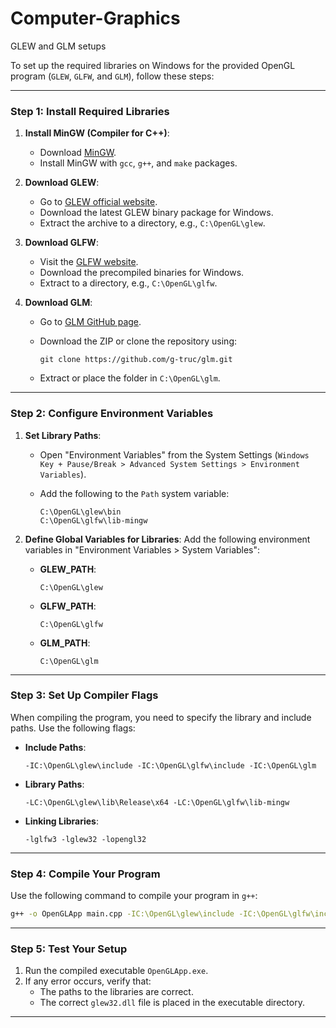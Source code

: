 # Computer-Graphics
GLEW and GLM setups

To set up the required libraries on Windows for the provided OpenGL program (`GLEW`, `GLFW`, and `GLM`), follow these steps:

---

### Step 1: **Install Required Libraries**

1. **Install MinGW (Compiler for C++)**:
    
    - Download [MinGW](https://osdn.net/projects/mingw/releases/).
    - Install MinGW with `gcc`, `g++`, and `make` packages.
2. **Download GLEW**:
    
    - Go to [GLEW official website](http://glew.sourceforge.net/).
    - Download the latest GLEW binary package for Windows.
    - Extract the archive to a directory, e.g., `C:\OpenGL\glew`.
3. **Download GLFW**:
    
    - Visit the [GLFW website](https://www.glfw.org/download.html).
    - Download the precompiled binaries for Windows.
    - Extract to a directory, e.g., `C:\OpenGL\glfw`.
4. **Download GLM**:
    
    - Go to [GLM GitHub page](https://github.com/g-truc/glm).
    - Download the ZIP or clone the repository using:
        
        ```
        git clone https://github.com/g-truc/glm.git
        ```
        
    - Extract or place the folder in `C:\OpenGL\glm`.

---

### Step 2: **Configure Environment Variables**

1. **Set Library Paths**:
    
    - Open "Environment Variables" from the System Settings (`Windows Key + Pause/Break > Advanced System Settings > Environment Variables`).
    - Add the following to the `Path` system variable:
        
        ```
        C:\OpenGL\glew\bin
        C:\OpenGL\glfw\lib-mingw
        ```
        
2. **Define Global Variables for Libraries**: Add the following environment variables in "Environment Variables > System Variables":
    
    - **GLEW_PATH**:
        
        ```
        C:\OpenGL\glew
        ```
        
    - **GLFW_PATH**:
        
        ```
        C:\OpenGL\glfw
        ```
        
    - **GLM_PATH**:
        
        ```
        C:\OpenGL\glm
        ```
        

---

### Step 3: **Set Up Compiler Flags**

When compiling the program, you need to specify the library and include paths. Use the following flags:

- **Include Paths**:
    
    ```
    -IC:\OpenGL\glew\include -IC:\OpenGL\glfw\include -IC:\OpenGL\glm
    ```
    
- **Library Paths**:
    
    ```
    -LC:\OpenGL\glew\lib\Release\x64 -LC:\OpenGL\glfw\lib-mingw
    ```
    
- **Linking Libraries**:
    
    ```
    -lglfw3 -lglew32 -lopengl32
    ```
    

---

### Step 4: **Compile Your Program**

Use the following command to compile your program in `g++`:

```bash
g++ -o OpenGLApp main.cpp -IC:\OpenGL\glew\include -IC:\OpenGL\glfw\include -IC:\OpenGL\glm -LC:\OpenGL\glew\lib\Release\x64 -LC:\OpenGL\glfw\lib-mingw -lglfw3 -lglew32 -lopengl32
```

---

### Step 5: **Test Your Setup**

1. Run the compiled executable `OpenGLApp.exe`.
2. If any error occurs, verify that:
    - The paths to the libraries are correct.
    - The correct `glew32.dll` file is placed in the executable directory.

---
